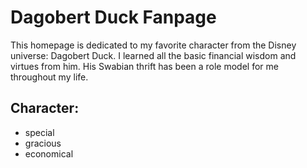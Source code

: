 # Dagobert Duck Fanpage

This homepage is dedicated to my favorite character from the Disney universe: Dagobert Duck.
I learned all the basic financial wisdom and virtues from him. His Swabian thrift has been a role model for me throughout my life. 

## Character:
* special
* gracious
* economical


